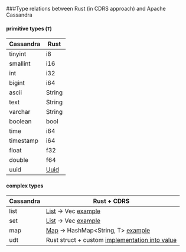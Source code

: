 ###Type relations between Rust (in CDRS approach) and Apache Cassandra

#### primitive types (`T`)

| Cassandra | Rust |
|-----------|--------------|
| tinyint | i8 |
| smallint | i16 |
| int | i32 |
| bigint | i64 |
| ascii | String |
| text | String |
| varchar | String |
| boolean | bool |
| time | i64 |
| timestamp | i64 |
| float | f32 |
| double | f64 |
| uuid | [Uuid](https://doc.rust-lang.org/uuid/uuid/struct.Uuid.html) |

#### complex types
| Cassandra | Rust + CDRS |
|-----------|-------------|
| list | [List](https://docs.rs/cdrs/1.0.0-beta.2/cdrs/types/list/struct.List.html) -> Vec<T> [example](https://github.com/AlexPikalov/cdrs/blob/master/examples/all.rs#L297) |
| set | [List](https://docs.rs/cdrs/1.0.0-beta.2/cdrs/types/list/struct.List.html) -> Vec<T> [example](https://github.com/AlexPikalov/cdrs/blob/master/examples/all.rs#L297)|
| map | [Map](https://docs.rs/cdrs/1.0.0-beta.2/cdrs/types/map/struct.Map.html) -> HashMap<String, T> [example](https://github.com/AlexPikalov/cdrs/blob/master/examples/all.rs#L350) |
| udt | Rust struct + custom [implementation into value](https://github.com/AlexPikalov/cdrs/blob/master/examples/all.rs#L467) |
